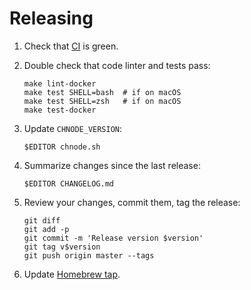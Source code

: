 # Releasing

1. Check that [CI] is green.

2. Double check that code linter and tests pass:

    ``` shell
    make lint-docker
    make test SHELL=bash  # if on macOS
    make test SHELL=zsh   # if on macOS
    make test-docker
    ```

3. Update `CHNODE_VERSION`:

    ``` shell
    $EDITOR chnode.sh
    ```

4. Summarize changes since the last release:

    ``` shell
    $EDITOR CHANGELOG.md
    ```

5. Review your changes, commit them, tag the release:

    ``` shell
    git diff
    git add -p
    git commit -m 'Release version $version'
    git tag v$version
    git push origin master --tags
    ```

6. Update [Homebrew tap][Homebrew-tap-chnode].

[CI]: https://github.com/tkareine/chnode/actions?workflow=CI
[Homebrew-tap-chnode]: https://github.com/tkareine/homebrew-chnode
